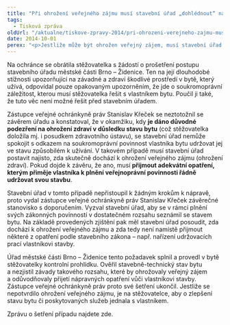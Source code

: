```yaml
---
title: "Při ohrožení veřejného zájmu musí stavební úřad „dohlédnout“ na vlastníka"
tags:
  - Tisková zpráva
oldUrl: "/aktualne/tiskove-zpravy-2014/pri-ohrozeni-verejneho-zajmu-musi-stavebni-urad-dohlednout-na-vlastnika"
date: 2014-10-01
perex: "<p>Jestliže může být ohrožen veřejný zájem, musí stavební úřad věc prověřit a přijmout opatření podle stavebního zákona. Nemůže nájemce bytu pouze odkazovat na vlastníka. Vlastník (pronajímatel) má sice obecnou povinnost předat nájemci byt ve způsobilém stavu k užívání a udržovat stavbu v dobrém stavu, ale pokud vyvstane podezření, že byt ohrožuje zdraví nájemníků, musí stavební úřad věc prověřit a využít svých pravomocí k ochraně veřejného zájmu (zdraví).</p>"
---
```


<!-- imported from the old website -->

<p>Na ochránce se obrátila stěžovatelka s žádostí o prošetření postupu stavebního úřadu městské části Brno – Židenice. Ten na její dlouhodobé stížnosti upozorňující na závadné a zdraví škodlivé prostředí v bytě, který užívá, odpovídal pouze opakovaným upozorněním, že jde o soukromoprávní záležitost, kterou musí stěžovatelka řešit s vlastníkem bytu. Poučil ji také, že tuto věc není možné řešit před stavebním úřadem.</p><p>Zástupce veřejné ochránkyně práv Stanislav Křeček se neztotožnil se závěrem úřadu a konstatoval, že v okamžiku, kdy <strong>je dáno důvodné podezření na ohrožení zdraví v důsledku stavu bytu</strong> (což stěžovatelka doložila mj. i posudkem zdravotního ústavu), se stavební úřad nemůže spokojit s odkazem na soukromoprávní povinnost vlastníka bytu udržovat jej ve stavu způsobilém k užívání. V takovém případě musí stavební úřad postavit najisto, zda skutečně dochází k ohrožení veřejného zájmu (ohrožení zdraví). Pokud dojde k závěru, že ano, musí <strong>přijmout adekvátní opatření, kterým přiměje vlastníka k plnění veřejnoprávní povinnosti řádně udržovat svou stavbu</strong>.</p><p>Stavební úřad v tomto případě nepřistoupil k žádným krokům k nápravě, proto vydal zástupce veřejné ochránkyně práv Stanislav Křeček závěrečné stanovisko s doporučením. Vyzval stavební úřad, aby se v rámci plnění svých zákonných povinností v dostatečném rozsahu seznámil se stavem bytu. Na základě provedených zjištění pak měl stavební úřad posoudit, zda dochází k ohrožení veřejného zájmu a zda tedy není namístě přijmout některé z opatření podle stavebního zákona &ndash; např. nařízení udržovacích prací vlastníkovi stavby.</p><p>Úřad městské části Brno &ndash; Židenice tento požadavek splnil a provedl v bytě stěžovatelky kontrolní prohlídku. Ověřil stavebně-technický stav bytu a nezjistil závady takového rozsahu, které by ohrožovaly veřejný zájem a odůvodňovaly přijetí nápravných opatření vůči vlastníkovi stavby. Zástupce veřejné ochránkyně práv proto své šetření ukončil. Jestliže se nepotvrdilo ohrožení veřejného zájmu, je na stěžovatelce, aby o zlepšení stavu bytu či poskytovaných služeb jednala s vlastníkem.</p><p>Zprávu o šetření případu najdete zde.</p>
